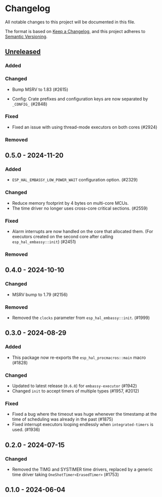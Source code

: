 # Changelog

All notable changes to this project will be documented in this file.

The format is based on [Keep a Changelog](https://keepachangelog.com/en/1.0.0/),
and this project adheres to [Semantic Versioning](https://semver.org/spec/v2.0.0.html).

## [Unreleased]


### Added

### Changed

- Bump MSRV to 1.83 (#2615)

- Config: Crate prefixes and configuration keys are now separated by `_CONFIG_` (#2848)

### Fixed

- Fixed an issue with using thread-mode executors on both cores (#2924)

### Removed

## 0.5.0 - 2024-11-20

### Added

- `ESP_HAL_EMBASSY_LOW_POWER_WAIT` configuration option. (#2329)

### Changed

- Reduce memory footprint by 4 bytes on multi-core MCUs.
- The time driver no longer uses cross-core critical sections. (#2559)

### Fixed

- Alarm interrupts are now handled on the core that allocated them. (For executors created on the second core after calling `esp_hal_embassy::init`) (#2451)

### Removed

## 0.4.0 - 2024-10-10

### Changed

- MSRV bump to 1.79 (#2156)

### Removed

- Removed the `clocks` parameter from `esp_hal_embassy::init`. (#1999)

## 0.3.0 - 2024-08-29

### Added

- This package now re-exports the `esp_hal_procmacros::main` macro (#1828)

### Changed

- Updated to latest release (`0.6.0`) for `embassy-executor` (#1942)
- Changed `init` to accept timers of multiple types (#1957, #2012)

### Fixed

- Fixed a bug where the timeout was huge whenever the timestamp at the time of scheduling was already in the past (#1875)
- Fixed interrupt executors looping endlessly when `integrated-timers` is used. (#1936)

## 0.2.0 - 2024-07-15

### Changed

- Removed the TIMG and SYSTIMER time drivers, replaced by a generic time driver taking `OneShotTimer<ErasedTimer>` (#1753)

## 0.1.0 - 2024-06-04

[Unreleased]: https://github.com/esp-rs/esp-hal/commits/main/esp-hal-embassy?since=2024-11-20
